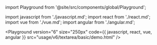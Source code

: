 import Playground from '@site/src/components/global/Playground';

import javascript from './javascript.md';
import react from './react.md';
import vue from './vue.md';
import angular from './angular.md';

<Playground
  version="6"
  size="250px"
  code={{ javascript, react, vue, angular }}
  src="usage/v6/textarea/basic/demo.html"
/>
